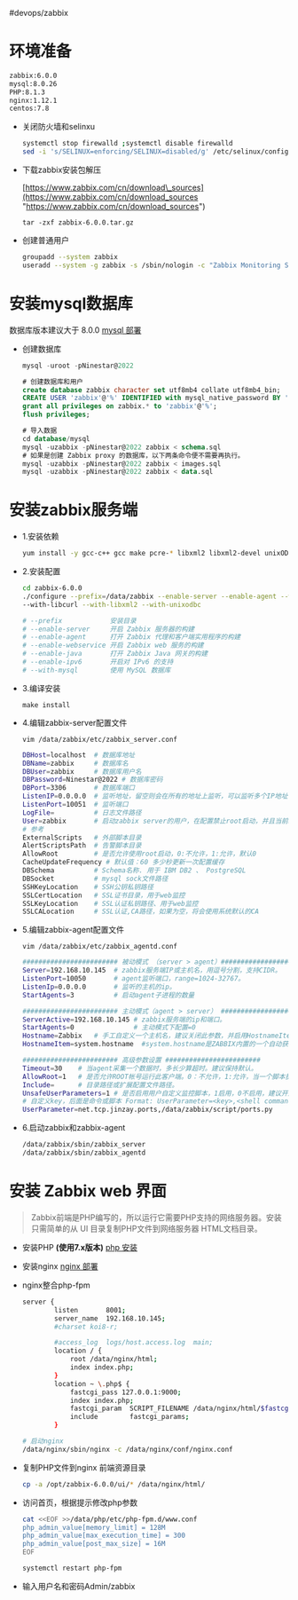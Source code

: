 #devops/zabbix 

# 环境准备

```bash
zabbix:6.0.0
mysql:8.0.26
PHP:8.1.3
nginx:1.12.1
centos:7.8
```

*   关闭防火墙和selinxu

    ```bash
    systemctl stop firewalld ;systemctl disable firewalld
    sed -i 's/SELINUX=enforcing/SELINUX=disabled/g' /etc/selinux/config
    ```

*   下载zabbix安装包解压

    [https://www.zabbix.com/cn/download\_sources](https://www.zabbix.com/cn/download_sources "https://www.zabbix.com/cn/download_sources")

    `tar -zxf zabbix-6.0.0.tar.gz`

*   创建普通用户

    ```bash
    groupadd --system zabbix
    useradd --system -g zabbix -s /sbin/nologin -c "Zabbix Monitoring System" zabbix

    ```

# 安装mysql数据库

数据库版本建议大于 8.0.0 [mysql 部署](../../数据库/mysql%20数据库/mysql%20部署.md)


*   创建数据库

    ```sql
    mysql -uroot -pNinestar@2022

    # 创建数据库和用户
    create database zabbix character set utf8mb4 collate utf8mb4_bin;
    CREATE USER 'zabbix'@'%' IDENTIFIED with mysql_native_password BY 'Ninestar@2022';
    grant all privileges on zabbix.* to 'zabbix'@'%';
    flush privileges;

    # 导入数据
    cd database/mysql
    mysql -uzabbix -pNinestar@2022 zabbix < schema.sql
    # 如果是创建 Zabbix proxy 的数据库，以下两条命令便不需要再执行。
    mysql -uzabbix -pNinestar@2022 zabbix < images.sql
    mysql -uzabbix -pNinestar@2022 zabbix < data.sql

    ```

# 安装zabbix服务端

*   1.安装依赖

    ```bash
    yum install -y gcc-c++ gcc make pcre-* libxml2 libxml2-devel unixODBC unixODBC-devel net-snmp-utils net-snmp net-snmp-devel libevent libevent-devel curl curl-devel
    ```

*   2.安装配置

    ```bash
    cd zabbix-6.0.0
    ./configure --prefix=/data/zabbix --enable-server --enable-agent --with-mysql --with-net-snmp \
    --with-libcurl --with-libxml2 --with-unixodbc

    # --prefix            安装目录
    # --enable-server     开启 Zabbix 服务器的构建
    # --enable-agent      打开 Zabbix 代理和客户端实用程序的构建
    # --enable-webservice 开启 Zabbix web 服务的构建
    # --enable-java       打开 Zabbix Java 网关的构建
    # --enable-ipv6       开启对 IPv6 的支持
    # --with-mysql        使用 MySQL 数据库

    ```

*   3.编译安装

    `make install `

*   4.编辑zabbix-server配置文件

    `vim /data/zabbix/etc/zabbix_server.conf`

    ```bash
    DBHost=localhost  # 数据库地址
    DBName=zabbix     # 数据库名 
    DBUser=zabbix     # 数据库用户名
    DBPassword=Ninestar@2022 # 数据库密码
    DBPort=3306       # 数据库端口
    ListenIP=0.0.0.0  # 监听地址，留空则会在所有的地址上监听，可以监听多个IP地址
    ListenPort=10051  # 监听端口
    LogFile=          # 日志文件路径
    User=zabbix       # 启动zabbix server的用户，在配置禁止root启动，并且当前shell用户是root得情况下有效
    # 参考
    ExternalScripts   # 外部脚本目录
    AlertScriptsPath  # 告警脚本目录
    AllowRoot         # 是否允许使用root启动，0:不允许，1:允许，默认0
    CacheUpdateFrequency # 默认值：60 多少秒更新一次配置缓存
    DBSchema          # Schema名称. 用于 IBM DB2 、 PostgreSQL
    DBSocket          # mysql sock文件路径
    SSHKeyLocation    # SSH公钥私钥路径
    SSLCertLocation   # SSL证书目录，用于web监控
    SSLKeyLocation    # SSL认证私钥路径、用于web监控
    SSLCALocation     # SSL认证,CA路径，如果为空，将会使用系统默认的CA

    ```

*   5.编辑zabbix-agent配置文件

    `vim /data/zabbix/etc/zabbix_agentd.conf`

    ```bash
    ######################## 被动模式 （server > agent）########################
    Server=192.168.10.145  # zabbix服务端IP或主机名，用逗号分割，支持CIDR。
    ListenPort=10050       # agent监听端口，range=1024-32767。
    ListenIp=0.0.0.0       # 监听的主机的ip。
    StartAgents=3          # 启动agent子进程的数量

    ######################## 主动模式（agent > server） ########################
    ServerActive=192.168.10.145 # zabbix服务端的ip和端口。
    StartAgents=0               # 主动模式下配置=0
    Hostname=Zabbix   # 手工自定义一个主机名，建议关闭此参数，并启用HostnameItem参数。
    HostnameItem=system.hostname  #system.hostname是ZABBIX内置的一个自动获取主机名的方法，建议打开此参数而关闭Hostname参数。

    ######################## 高级参数设置 ########################
    Timeout=30    # 当agent采集一个数据时，多长少算超时。建议保持默认。
    AllowRoot=1   # 是否允许ROOT帐号运行此客户端。0：不允许，1:允许，当一个脚本执行需要以ROOT身份执行的，则此开关必须打开。
    Include=      # 目录路径或扩展配置文件路径。
    UnsafeUserParameters=1 # 是否启用用户自定义监控脚本，1启用，0不启用，建议开启。
    # 自定义key，后面是命令或脚本 Format: UserParameter=<key>,<shell command>
    UserParameter=net.tcp.jinzay.ports,/data/zabbix/script/ports.py

    ```

*   6.启动zabbix和zabbix-agent

    ```bash
    /data/zabbix/sbin/zabbix_server
    /data/zabbix/sbin/zabbix_agentd

    ```

# 安装 Zabbix web 界面

> Zabbix前端是PHP编写的，所以运行它需要PHP支持的网络服务器。安装只需简单的从 UI 目录复制PHP文件到网络服务器 HTML文档目录。

*   安装PHP **(使用7.x版本)**
	[php 安装](../../中间件/php/php%20安装.md)

*   安装nginx
	[nginx 部署](../../中间件/nginx/nginx%20部署.md)

*   nginx整合php-fpm

    ```bash
    server {
            listen       8001;
            server_name  192.168.10.145;
            #charset koi8-r;

            #access_log  logs/host.access.log  main;
            location / {
                root /data/nginx/html;
                index index.php;
            }
            location ~ \.php$ {
                fastcgi_pass 127.0.0.1:9000;
                index index.php;
                fastcgi_param  SCRIPT_FILENAME /data/nginx/html/$fastcgi_script_name;
                include        fastcgi_params;
            }

    ```

    ```bash
    # 启动nginx
    /data/nginx/sbin/nginx -c /data/nginx/conf/nginx.conf
    ```

*   复制PHP文件到nginx 前端资源目录

    ```bash
    cp -a /opt/zabbix-6.0.0/ui/* /data/nginx/html/
    ```

*   访问首页，根据提示修改php参数

    ```bash
    cat <<EOF >>/data/php/etc/php-fpm.d/www.conf
    php_admin_value[memory_limit] = 128M
    php_admin_value[max_execution_time] = 300
    php_admin_value[post_max_size] = 16M
    EOF

    systemctl restart php-fpm

    ```

*   输入用户名和密码Admin/zabbix
